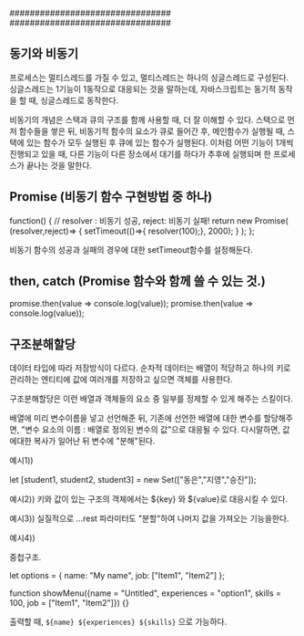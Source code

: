 ################################
################################




## 동기와 비동기 

프로세스는 멀티스레드를 가질 수 있고, 멀티스레드는 하나의 싱글스레드로 구성된다.
싱글스레드는 1기능이 1동작으로 대응되는 것을 말하는데, 자바스크립트는 동기적 동작을 할 때,
싱글스레드로 동작한다. 

비동기의 개념은 스택과 큐의 구조를 함께 사용할 때, 더 잘 이해할 수 있다. 
스택으로 먼저 함수들을 쌓은 뒤, 비동기적 함수의 요소가 큐로 들어간 후, 
메인함수가 실행될 때, 스택에 있는 함수가 모두 실행된 후 큐에 있는 함수가 실행된다. 
이처럼 어떤 기능이 1개씩 진행되고 있을 때, 다른 기능이 다른 장소에서 대기를 하다가 
추후에 실행되며 한 프로세스가 끝나는 것을 말한다. 



## Promise (비동기 함수 구현방법 중 하나)

function() { // resolver : 비동기 성공, reject: 비동기 실패!
    return new Promise( (resolver,reject)=> { setTimeout(()=>{ resolver(100);}, 2000); } );
};

비동기 함수의 성공과 실패의 경우에 대한 setTimeout함수를 설정해둔다. 



## then, catch (Promise 함수와 함께 쓸 수 있는 것.)

promise.then(value => console.log(value));
promise.then(value => console.log(value));




## 구조분해할당 


데이터 타입에 따라 저장방식이 다르다.
순차적 데이터는 배열이 적당하고 
하나의 키로 관리하는 엔티티에 값에 여러개를 저장하고 싶으면 객체를 사용한다. 

구조분해할당은 이런 배열과 객체들의 요소 중 일부를 정제할 수 있게 해주는 스킬이다. 


배열에 미리 변수이름을 넣고 선언해준 뒤, 기존에 선언한 배열에 대한 변수를 할당해주면, 
"변수 요소의 이름 : 배열로 정의된 변수의 값"으로 대응될 수 있다. 
다시말하면, 값에대한 복사가 일어난 뒤 변수에 "분해"된다. 

예시1))

let [student1, student2, student3] = new Set(["동은","지영","승진"]);

예시2)) 키와 값이 있는 구조의 객체에서는 ${key} 와 ${value}로 대응시킬 수 있다. 


예시3)) 실질적으로 ...rest 파라미터도 "분할"하여 나머지 값을 가져오는 기능을한다. 


예시4))

중첩구조. 

let options = {
  name: "My name",
  job: ["Item1", "Item2"]
};

function showMenu({name = "Untitled", experiences = "option1", skills = 100, job = ["Item1", "Item2"]}) {}

출력할 때,  `${name} ${experiences} ${skills}` 으로 가능하다. 





